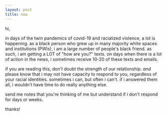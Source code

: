 ```yaml
---
layout: post
title: now
---
```


hi, 

in days of the twin pandemics of covid-19 and racialized violence, a lot is happening. as a black person who grew up in many majority white spaces and institutions (PWIs), i am a large number of people's black friend. as such, i am getting a LOT of "how are you?" texts. on days when there is a lot of action in the news, i sometimes receive 10-20 of these texts and emails. 

if you are reading this, don't doubt the strength of our relationship. *and* please know that i may not have capacity to respond to you, regardless of your racial identities. sometimes i can, but often i can't. if i answered them all, i wouldn't have time to do really anything else. 

send me notes that you're thinking of me but understand if i don't respond for days or weeks. 

thanks!